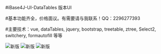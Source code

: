 #iBase4J-UI-DataTables 版本UI

#基本功能齐全，价格面议。有需要请与我联系！QQ：2296277393

#主要技术：vue, dataTables, jquery, bootstrap, treetable, ztree, Select2, switchery, formautofill 等等


![新版](http://git.oschina.net/iBase4J/iBase4J/raw/master/img/2D7O7AOE9DS.png "新版")
![新版](http://git.oschina.net/iBase4J/iBase4J/raw/master/img/65R6377JCQS0VFHX3.png "新版")
![新版](http://git.oschina.net/iBase4J/iBase4J/raw/master/img/7HNWRCKCLCU66G8.png "新版")
